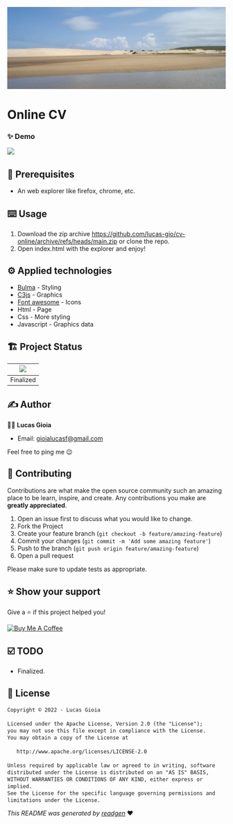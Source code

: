 ![](cover.jpg)

# Online CV

### ✨ Demo

![](demo.gif)

## 🦿 Prerequisites

- An web explorer like firefox, chrome, etc.

## ⌨️ Usage

1. Download the zip archive https://github.com/lucas-gio/cv-online/archive/refs/heads/main.zip or clone the repo.
2. Open index.html with the explorer and enjoy!

## ⚙️ Applied technologies
- [Bulma](https://bulma.io/) - Styling
- [C3js](https://c3js.org/) - Graphics
- [Font awesome](https://fontawesome.com/icons) - Icons
- Html - Page
- Css - More styling
- Javascript - Graphics data

## 🏗 Project Status

|![](https://media2.giphy.com/media/KpACNEh8jXK2Q/giphy.gif) |
|:--:|
| Finalized |

## ✍️ Author

🧑🏻 **Lucas Gioia**
* Email: gioialucasf@gmail.com

Feel free to ping me 😉

## 🤝 Contributing

Contributions are what make the open source community such an amazing place to be learn, inspire, and create. Any
contributions you make are **greatly appreciated**.

1. Open an issue first to discuss what you would like to change.
1. Fork the Project
1. Create your feature branch (`git checkout -b feature/amazing-feature`)
1. Commit your changes (`git commit -m 'Add some amazing feature'`)
1. Push to the branch (`git push origin feature/amazing-feature`)
1. Open a pull request

Please make sure to update tests as appropriate.

## ⭐️ Show your support

Give a ⭐️ if this project helped you!

<a href="https://www.buymeacoffee.com/lucasgioia" target="_blank">
    <img src="https://cdn.buymeacoffee.com/buttons/v2/default-yellow.png" alt="Buy Me A Coffee" width="160">
</a>

## ☑️ TODO

- Finalized.

## 📝 License

```
Copyright © 2022 - Lucas Gioia

Licensed under the Apache License, Version 2.0 (the "License");
you may not use this file except in compliance with the License.
You may obtain a copy of the License at

   http://www.apache.org/licenses/LICENSE-2.0

Unless required by applicable law or agreed to in writing, software
distributed under the License is distributed on an "AS IS" BASIS,
WITHOUT WARRANTIES OR CONDITIONS OF ANY KIND, either express or implied.
See the License for the specific language governing permissions and
limitations under the License.
```

_This README was generated by [readgen](https://github.com/theapache64/readgen)_ ❤
